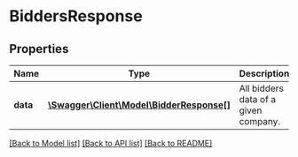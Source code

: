 # BiddersResponse

## Properties
Name | Type | Description | Notes
------------ | ------------- | ------------- | -------------
**data** | [**\Swagger\Client\Model\BidderResponse[]**](BidderResponse.md) | All bidders data of a given company. | [optional] 

[[Back to Model list]](../README.md#documentation-for-models) [[Back to API list]](../README.md#documentation-for-api-endpoints) [[Back to README]](../README.md)


